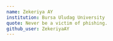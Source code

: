 ```yaml
---
name: Zekeriya AY
institution: Bursa Uludag University
quote: Never be a victim of phishing.
github_user: ZekeriyaAY
---
```

